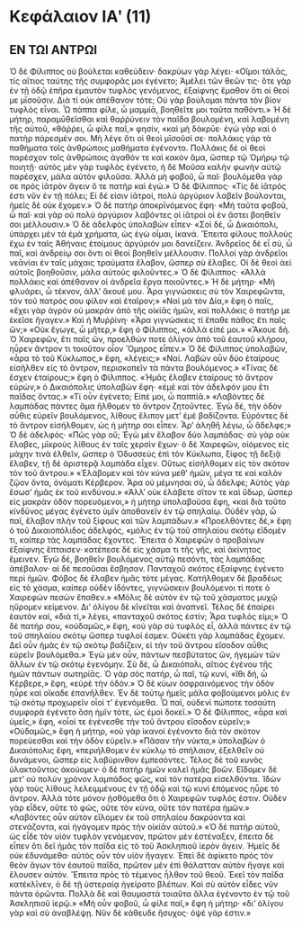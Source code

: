 # Κεφάλαιον ΙΑʹ (11)

## ΕΝ ΤΩΙ ΑΝΤΡΩΙ
Ὁ δὲ Φίλιππος οὐ βούλεται καθεύδειν· δακρύων γὰρ λέγει· «Οἴμοι τάλᾱς, τίς αἴτιος ταύτης τῆς συμφορᾶς μοι ἐγένετο; Ἀμέλει τῶν θεῶν τις· ὅτε γὰρ ἐν τῇ ὁδῷ ἐπῆρα ἐμαυτὸν τυφλὸς γενόμενος, ἐξαίφνης ἔμαθον ὅτι οἱ θεοί με μῑσοῦσιν. Διὰ τί οὐκ ἀπέθανον τότε; Οὐ γὰρ βούλομαι πάντα τὸν βίον τυφλὸς εἶναι. Ὦ πάππα φίλε, ὦ μαμμίᾱ, βοηθεῖτε μοι ταῦτα παθόντι.»
Ἡ δὲ μήτηρ, παραμῡθεῖσθαι καὶ θαῤῥύνειν τὸν παῖδα βουλομένη, καὶ λαβομένη τῆς αὐτοῦ, «θάῤῥει, ὦ φίλε παῖ,» φησίν, «καὶ μὴ δάκρῡε· ἐγὼ γὰρ καὶ ὁ πατὴρ πάρεσμέν σοι. Μὴ λέγε ὅτι οἱ θεοὶ μῑσοῦσί σε· πολλάκις γὰρ τὰ παθήματα τοῖς ἀνθρώποις μαθήματα ἐγένοντο. Πολλάκις δὲ οἱ θεοὶ παρέσχον τοῖς ἀνθρώποις ἀγαθόν τε καὶ κακὸν ἅμα, ὥσπερ τῷ Ὁμήρῳ τῷ ποιητῇ· αὐτὸς μὲν γὰρ τυφλὸς ἐγένετο, ἡ δὲ Μοῦσα καλὴν φωνὴν αὐτῷ παρέσχεν, μάλα αὐτὸν φιλοῦσα. Ἀλλὰ μὴ φοβοῦ, ὦ παῖ· βουλόμεθα γάρ σε πρὸς ἰᾱτρὸν ἄγειν ὅ τε πατὴρ καὶ ἐγώ.»
Ὁ δὲ Φίλιππος· «Τίς δὲ ἰᾱτρός ἐστι νῦν ἐν τῇ πόλει; Εἰ δέ εἰσιν ἰᾱτροί, πολὺ ἀργύριον λαβεῖν βούλονται, ἡμεῖς δὲ οὐκ ἔχομεν.» Ὁ δὲ πατὴρ ἀποκρῑνόμενος ἔφη· «Μὴ ταῦτα φοβοῦ, ὦ παῖ· καὶ γὰρ οὐ πολὺ ἀργύριον λαβόντες οἱ ἰᾱτροὶ οἱ ἐν ἄστει βοηθεῖν σοι μέλλουσιν.»
Ὁ δὲ ἀδελφὸς ὑπολαβὼν εἶπεν· «Σοὶ δέ, ὦ Δικαιόπολι, ὑπάρχει μὲν τὰ ἐμὰ χρήματα, ὡς ἐγὼ οἶμαι, ἱκανά. Ἔπειτα φίλους πολλοὺς ἔχω ἐν ταῖς Ἀθήναις ἑτοίμους ἀργύριόν μοι δανείζειν. Ἀνδρεῖος δὲ εἶ σύ, ὦ παῖ, καὶ ἀνδρείῳ σοι ὄντι οἱ θεοὶ βοηθεῖν μέλλουσιν. Πολλοὶ γὰρ ἀνδρεῖοι νεᾱνίαι ἐν ταῖς μάχαις τραύματα ἔλαβον, ὥσπερ σὺ ἔλαβες. Οἱ δὲ θεοὶ ἀεὶ αὐτοῖς βοηθοῦσιν, μάλα αὐτοὺς φιλοῦντες.»
Ὁ δὲ Φίλιππος· «Ἀλλὰ πολλάκις καὶ ἀπέθανον οἱ ἀνδρεῖα ἔργα ποιοῦντες.»
Ἡ δὲ μήτηρ· «Μὴ φλυάρει, ὦ τέκνον, ἀλλ’ ἄκουέ μου. Ἆρα γιγνώσκεις σὺ τὸν Χαιρεφῶντα, τὸν τοῦ πατρός σου φίλον καὶ ἑταῖρον;»
«Ναὶ μὰ τὸν Δία,» ἔφη ὁ παῖς, «ἔχει γὰρ ἀγρὸν οὐ μακρὰν ἀπὸ τῆς οἰκίᾱς ἡμῶν, καὶ πολλάκις ὁ πατήρ με ἐκεῖσε ἤγαγεν.»
Καὶ ἡ Μυῤῥίνη· «Ἆρα γιγνώσκεις τί ἔπαθε πάθος ἔτι παῖς ὤν;»
«Οὐκ ἔγωγε, ὦ μῆτερ,» ἔφη ὁ Φίλιππος, «ἀλλὰ εἰπέ μοι.»
«Ἄκουε δή. Ὁ Χαιρεφῶν, ἔτι παῖς ὤν, προελθών ποτε ὀλίγον ἀπὸ τοῦ ἑαυτοῦ κλήρου, ηὗρεν ἄντρον τι τοιοῦτον οἷον Ὅμηρος εἶπεν.»
Ὁ δὲ Φίλιππος ὑπολαβών, «ἆρα τὸ τοῦ Κύκλωπος,» ἔφη, «λέγεις;»
«Ναί. Λαβών οὖν δύο ἑταίρους εἰσῆλθεν εἰς τὸ ἄντρον, περισκοπεῖν τὰ πάντα βουλόμενος.»
«Τίνας δὲ ἔσχεν ἑταίρους;» ἔφη ὁ Φίλιππος.
«Ἡμᾶς ἔλαβεν ἑταίρους τὸ ἄντρον εὑρών,» ὁ Δικαιόπολις ὑπολαβὼν ἔφη· «ἐμὲ καὶ τὸν ἀδελφόν μου ἔτι παῖδας ὄντας.»
«Τί οὖν ἐγένετο; Εἰπέ μοι, ὦ παππίᾱ.»
«Λαβόντες δὲ λαμπάδας πάντες ἅμα ἤλθομεν τὸ ἄντρον ζητοῦντες. Ἐγὼ δέ, τὴν ὁδὸν αὖθις εὑρεῖν βουλόμενος, λίθους ἔλιπον μετ’ ἐμὲ βαδίζοντα. Εὑρόντες δὲ τὸ ἄντρον εἰσήλθομεν, ὡς ἡ μήτηρ σοι εἶπεν. Ἆρ’ ἀληθῆ λέγω, ὦ ἄδελφε;»
Ὁ δὲ ἀδελφός· «Πῶς γὰρ οὔ; Ἐγὼ μὲν ἔλαβον δύο λαμπάδας· σὺ γὰρ οὐκ ἔλαβες, μῑκροὺς λίθους ἐν ταῖς χερσὶν ἔχων· ὁ δὲ Χαιρεφῶν, οἰόμενος εἰς μάχην τινὰ ἐλθεῖν, ὥσπερ ὁ Ὀδυσσεὺς ἐπὶ τὸν Κύκλωπα, ξίφος τῇ δεξιᾷ ἔλαβεν, τῇ δὲ ἀριστερᾷ λαμπάδα εἶχεν. Οὕτως εἰσήλθομεν εἰς τὸν σκότον τὸν τοῦ ἄντρου.»
«Ἐλάβομεν καὶ τὸν κύνα μεθ’ ἡμῶν, μέγα τε καὶ καλὸν ζῷον ὄντα, ὀνόματι Κέρβερον. Ἆρα οὐ μέμνησαι σύ, ὦ ἄδελφε; Αὐτὸς γὰρ ἔσωσ’ ἡμᾶς ἐκ τοῦ κινδύνου.»
«Ἀλλ’ οὐκ ἐλάβετε σῖτον τε καὶ ὕδωρ, ὥσπερ εἰς μακρὰν ὁδὸν πορευόμενοι,» ἡ μήτηρ ὑπολαβοῦσα ἔφη, «καὶ διὰ τοῦτο κίνδῡνος μέγας ἐγένετο ὑμῖν ἀποθανεῖν ἐν τῷ σπηλαίῳ. Οὐδὲν γάρ, ὦ παῖ, ἔλαβον πλὴν τοῦ ξίφους καὶ τῶν λαμπάδων.»
«Προελθόντες δέ,» ἔφη ὁ τοῦ Δικαιοπόλιδος ἀδελφός, «μόλις ἐν τῷ τοῦ σπηλαίου σκότῳ εἴδομέν τι, καίπερ τὰς λαμπάδας ἔχοντες. Ἔπειτα ὁ Χαιρεφῶν ὁ προβαίνων ἐξαίφνης ἔπταισεν· κατέπεσε δὲ εἰς χάσμα τι τῆς γῆς, καὶ ἀκίνητος ἔμεινεν. Ἐγὼ δέ, βοηθεῖν βουλόμενος αὐτῷ πεσόντι, τὰς λαμπάδας ἀπέβαλον· αἱ δὲ πεσοῦσαι ἔσβησαν.
Πανταχοῦ σκότος ἐξαίφνης ἐγένετο περὶ ἡμῶν. Φόβος δὲ ἔλαβεν ἡμᾶς τότε μέγας. Κατήλθομεν δὲ βραδέως εἰς τὸ χάσμα, καίπερ οὐδὲν ἰδόντες, γιγνώσκειν βουλόμενοι τί ποτε ὁ Χαιρεφών πεσὼν ἔπαθεν.»
«Μόλις δὲ αὐτὸν ἐν τῷ τοῦ χάσματος μυχῷ ηὕρομεν κείμενον. Δι’ ὀλίγου δὲ κῑνεῖται καὶ ἀναπνεῖ. Τέλος δὲ ἐπαίρει ἑαυτὸν καί, «διὰ τί,» λέγει, «πανταχοῦ σκότος ἐστίν; Ἆρα τυφλός εἰμι;» Ὁ δὲ πατήρ σου, «οὐδαμῶς,» ἔφη, «οὐ γὰρ σύ τυφλὸς εἶ, ἀλλὰ πάντες ἐν τῷ τοῦ σπηλαίου σκότῳ ὥσπερ τυφλοί ἐσμεν. Οὐκέτι γὰρ λαμπάδας ἔχομεν. Δεῖ οὖν ἡμᾶς ἐν τῷ σκότῳ βαδίζειν, εἰ τὴν τοῦ ἄντρου εἴσοδον αὖθις εὑρεῖν βουλόμεθα.»
Ἐγὼ μὲν οὖν, πάντων πεσβύτατος ὤν, ἡγεμὼν τῶν ἄλλων ἐν τῷ σκότῳ ἐγενόμην. Σὺ δέ, ὦ Δικαιόπολι, αἴτιος ἐγένου τῆς ἡμῶν πάντων σωτηρίᾱς. Ὁ γὰρ σὸς πατήρ, ὦ παῖ, τῷ κυνί, «ἴθι δή, ὦ Κέρβερε,» ἔφη, «εὑρὲ τὴν ὁδόν.» Ὁ δὲ κύων ὀσφραινόμενος τὴν ὁδὸν ηὗρε καὶ οἴκαδε ἐπανῆλθεν. Ἐν δὲ τούτῳ ἡμεῖς μάλα φοβούμενοι μόλις ἐν τῷ σκότῳ προχωρεῖν οἷοί τ’ ἐγενόμεθα. Ὦ παῖ, οὐδενὶ πώποτε τοσαύτη συμφορὰ ἐγένετο ὅση ἡμῖν τότε, ὡς ἐμοὶ δοκεῖ.»
Ὁ δὲ Φίλιππος, «ἆρα καὶ ὑμεῖς,» ἔφη, «οἷοί τε ἐγένεσθε τὴν τοῦ ἄντρου εἴσοδον εὑρεῖν;»
«Οὐδαμῶς,» ἔφη ἡ μήτηρ, «οὐ γὰρ ἱκανοὶ ἐγένοντο διὰ τὸν σκότον πορεύεσθαι καὶ τὴν ὁδὸν εὑρεῖν.»
«Πᾶσαν τὴν νύκτα,» ὑπολαβὼν ὁ Δικαιόπολις ἔφη, «περιήλθομεν ἐν κύκλῳ τὸ σπήλαιον, ἐξελθεῖν οὐ δυνάμενοι, ὥσπερ εἰς λαβύρινθον ἐμπεσόντες. Τέλος δὲ τοῦ κυνὸς ὑλακτοῦντος ἀκούομεν· ὁ δὲ πατὴρ ἡμῶν καλεῖ ἡμᾶς βοῶν. Εἴδομεν δὲ μετ’ οὐ πολὺν χρόνον λαμπάδος φῶς, καὶ τὸν πατέρα εἰσελθόντα. Ἰδὼν γὰρ τοὺς λίθους λελειμμένους ἐν τῇ ὁδῷ καὶ τῷ κυνὶ ἑπόμενος ηὗρε τὸ ἄντρον. Ἀλλὰ τότε μόνον ᾐσθόμεθα ὅτι ὁ Χαιρεφῶν τυφλός ἐστιν. Οὐδὲν γὰρ εἶδεν, οὔτε τὸ φῶς, οὔτε τὸν κύνα, οὔτε τὸν πατέρα ἡμῶν.»
«Λαβόντες οὖν αὐτὸν εἵλομεν ἐκ τοῦ σπηλαίου δακρύοντα καὶ στενάζοντα, καὶ ἠγάγομεν πρὸς τὴν οἰκίᾱν αὐτοῦ.»
«Ὁ δὲ πατὴρ αὐτοῦ, ὡς εἶδε τὸν υἱὸν τυφλὸν γενόμενον, πρῶτον μὲν ἐστέναξεν, ἔπειτα δὲ εἶπεν ὅτι δεῖ ἡμᾶς τὸν παῖδα εἰς τὸ τοῦ Ἀσκληπιοῦ ἱερὸν ἄγειν. Ἡμεῖς δὲ οὐκ ἐδυνάμεθα· αὐτὸς οὖν τὸν υἱὸν ἤγαγεν. Ἐπεὶ δὲ ἀφίκετο πρὸς τὸν θεὸν ἄγων τὸν ἑαυτοῦ παῖδα, πρῶτον μὲν ἐπὶ θάλατταν αὐτὸν ἤγαγε καὶ ἔλουσεν αὐτόν. Ἔπειτα πρὸς τὸ τέμενος ἦλθον τοῦ θεοῦ. Ἐκεῖ τὸν παῖδα κατέκλῑνεν, ὁ δὲ τῇ ὑστεραίᾳ ἠγείρατο βλέπων. Καὶ σὺ αὐτὸν εἶδες νῦν πάντα ὁρῶντα. Πολλὰ δὲ καὶ θαυμαστὰ τοιαῦτα ἄλλα ἐγένοντο ἐν τῷ τοῦ Ἀσκληπιοῦ ἱερῷ.»
«Μὴ οὖν φοβοῦ, ὦ φίλε παῖ,» ἔφη ἡ μήτηρ· «δι’ ὀλίγου γὰρ καὶ σὺ ἀναβλέψῃ. Νῦν δὲ κάθευδε ἥσυχος· ὀψὲ γάρ ἐστιν.»
